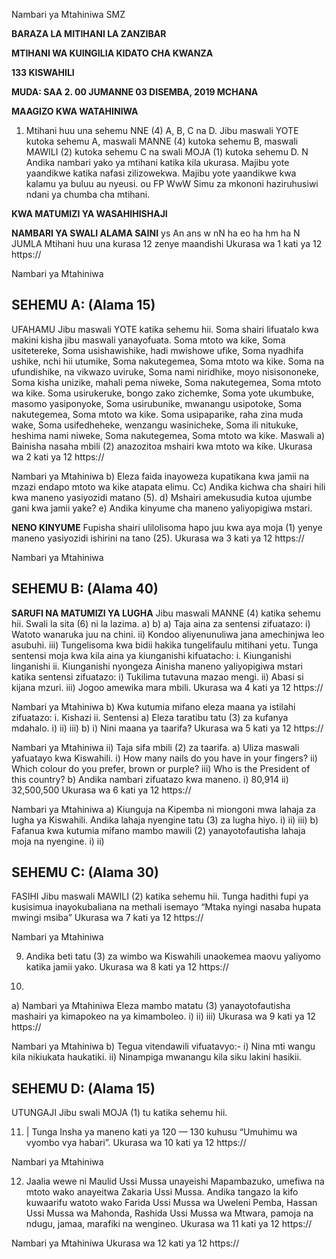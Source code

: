 Nambari ya Mtahiniwa
SMZ

**BARAZA LA MITIHANI LA ZANZIBAR**

**MTIHANI WA KUINGILIA KIDATO CHA KWANZA**

**133 KISWAHILI**

**MUDA: SAA 2. 00 JUMANNE 03 DISEMBA, 2019 MCHANA**

**MAAGIZO KWA WATAHINIWA**

1. Mtihani huu una sehemu NNE (4) A, B, C na D.
Jibu maswali YOTE kutoka sehemu A, maswali MANNE (4) kutoka sehemu B,
maswali MAWILI (2) kutoka sehemu C na swali MOJA (1) kutoka sehemu D.
N
Andika nambari yako ya mtihani katika kila ukurasa.
Majibu yote yaandikwe katika nafasi zilizowekwa.
Majibu yote yaandikwe kwa kalamu ya buluu au nyeusi.
ou FP WwW
Simu za mkononi haziruhusiwi ndani ya chumba cha mtihani.

**KWA MATUMIZI YA WASAHIHISHAJI**

**NAMBARI YA SWALI ALAMA SAINI**
ys An ans w nN
ha eo ha hm ha
N
JUMLA
Mtihani huu una kurasa 12 zenye maandishi
Ukurasa wa 1 kati ya 12
https://

Nambari ya Mtahiniwa

## SEHEMU A: (Alama 15)
UFAHAMU
Jibu maswali YOTE katika sehemu hii.
Soma shairi lifuatalo kwa makini kisha jibu maswali yanayofuata.
Soma mtoto wa kike, Soma usitetereke,
Soma usishawishike, hadi mwishowe ufike,
Soma nyadhifa ushike, nchi hii utumike,
Soma nakutegemea, Soma mtoto wa kike.
Soma na ufundishike, na vikwazo uviruke,
Soma nami niridhike, moyo nisisononeke,
Soma kisha unizike, mahali pema niweke,
Soma nakutegemea, Soma mtoto wa kike.
Soma usirukeruke, bongo zako zichemke,
Soma yote ukumbuke, masomo yasiponyoke,
Soma usirubunike, mwanangu usipotoke,
Soma nakutegemea, Soma mtoto wa kike.
Soma usipaparike, raha zina muda wake,
Soma usifedheheke, wenzangu wasinicheke,
Soma ili nitukuke, heshima nami niweke,
Soma nakutegemea, Soma mtoto wa kike.
Maswali a) Bainisha nasaha mbili (2) anazozitoa mshairi kwa mtoto wa kike.
Ukurasa wa 2 kati ya 12
https://

Nambari ya Mtahiniwa b) Eleza faida inayoweza kupatikana kwa jamii na mzazi endapo mtoto wa kike atapata elimu.
Cc) Andika kichwa cha shairi hili kwa maneno yasiyozidi matano (5).
d) Mshairi amekusudia kutoa ujumbe gani kwa jamii yake?
e) Andika kinyume cha maneno yaliyopigiwa mstari.

**NENO KINYUME**
Fupisha shairi ulilolisoma hapo juu kwa aya moja (1) yenye maneno yasiyozidi ishirini na tano (25).
Ukurasa wa 3 kati ya 12
https://

Nambari ya Mtahiniwa

## SEHEMU B: (Alama 40)

**SARUFI NA MATUMIZI YA LUGHA**
Jibu maswali MANNE (4) katika sehemu hii. Swali la sita (6) ni la lazima.
a)
b)
a)
Taja aina za sentensi zifuatazo:
i) Watoto wanaruka juu na chini.
ii) Kondoo aliyenunuliwa jana amechinjwa leo asubuhi.
iii) Tungelisoma kwa bidii hakika tungelifaulu mitihani yetu.
Tunga sentensi moja kwa kila aina ya kiunganishi kifuatacho:
i. Kiunganishi linganishi ii. Kiunganishi nyongeza
Ainisha maneno yaliyopigiwa mstari katika sentensi zifuatazo:
i) Tukilima tutavuna mazao mengi.
ii) Abasi si kijana mzuri.
iii) Jogoo amewika mara mbili.
Ukurasa wa 4 kati ya 12
https://

Nambari ya Mtahiniwa b) Kwa kutumia mifano eleza maana ya istilahi zifuatazo:
i. Kishazi ii. Sentensi a) Eleza taratibu tatu (3) za kufanya mdahalo.
i)
ii)
iii)
b) i) Nini maana ya taarifa?
Ukurasa wa 5 kati ya 12
https://

Nambari ya Mtahiniwa ii) Taja sifa mbili (2) za taarifa.
a) Uliza maswali yafuatayo kwa Kiswahili.
i) How many nails do you have in your fingers?
ii) Which colour do you prefer, brown or purple?
iii) Who is the President of this country?
b) Andika nambari zifuatazo kwa maneno.
i) 80,914
ii) 32,500,500
Ukurasa wa 6 kati ya 12
https://

Nambari ya Mtahiniwa a) Kiunguja na Kipemba ni miongoni mwa lahaja za lugha ya Kiswahili. Andika lahaja nyengine tatu (3) za lugha hiyo.
i)
ii)
iii)
b) Fafanua kwa kutumia mifano mambo mawili (2) yanayotofautisha lahaja moja na nyengine.
i)
ii)

## SEHEMU C: (Alama 30)
FASIHI
Jibu maswali MAWILI (2) katika sehemu hii.
Tunga hadithi fupi ya kusisimua inayokubaliana na methali isemayo “Mtaka nyingi nasaba hupata mwingi msiba”
Ukurasa wa 7 kati ya 12
https://

Nambari ya Mtahiniwa

9. Andika beti tatu (3) za wimbo wa Kiswahili unaokemea maovu yaliyomo katika jamii yako.
Ukurasa wa 8 kati ya 12
https://

10. 
a)
Nambari ya Mtahiniwa
Eleza mambo matatu (3) yanayotofautisha mashairi ya kimapokeo na ya kimamboleo.
i)
ii)
iii)
Ukurasa wa 9 kati ya 12
https://

Nambari ya Mtahiniwa b) Tegua vitendawili vifuatavyo:-
i) Nina mti wangu kila nikiukata haukatiki.
ii) Ninampiga mwanangu kila siku lakini hasikii.

## SEHEMU D: (Alama 15)
UTUNGAJI
Jibu swali MOJA (1) tu katika sehemu hii.

11. | Tunga Insha ya maneno kati ya 120 — 130 kuhusu “Umuhimu wa vyombo vya habari”.
Ukurasa wa 10 kati ya 12
https://

Nambari ya Mtahiniwa

12. Jaalia wewe ni Maulid Ussi Mussa unayeishi Mapambazuko, umefiwa na mtoto wako anayeitwa Zakaria Ussi Mussa. Andika tangazo la kifo kuwaarifu watoto wako Farida
Ussi Mussa wa Uweleni Pemba, Hassan Ussi Mussa wa Mahonda, Rashida Ussi Mussa wa Mtwara, pamoja na ndugu, jamaa, marafiki na wengineo.
Ukurasa wa 11 kati ya 12
https://

Nambari ya Mtahiniwa
Ukurasa wa 12 kati ya 12
https://